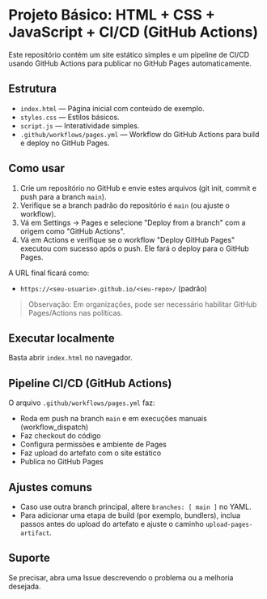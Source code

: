 # Projeto Básico: HTML + CSS + JavaScript + CI/CD (GitHub Actions)

Este repositório contém um site estático simples e um pipeline de CI/CD usando GitHub Actions para publicar no GitHub Pages automaticamente.

## Estrutura
- `index.html` — Página inicial com conteúdo de exemplo.
- `styles.css` — Estilos básicos.
- `script.js` — Interatividade simples.
- `.github/workflows/pages.yml` — Workflow do GitHub Actions para build e deploy no GitHub Pages.

## Como usar
1. Crie um repositório no GitHub e envie estes arquivos (git init, commit e push para a branch `main`).
2. Verifique se a branch padrão do repositório é `main` (ou ajuste o workflow).
3. Vá em Settings → Pages e selecione "Deploy from a branch" com a origem como "GitHub Actions".
4. Vá em Actions e verifique se o workflow "Deploy GitHub Pages" executou com sucesso após o push. Ele fará o deploy para o GitHub Pages.

A URL final ficará como:
- `https://<seu-usuario>.github.io/<seu-repo>/` (padrão)

> Observação: Em organizações, pode ser necessário habilitar GitHub Pages/Actions nas políticas.

## Executar localmente
Basta abrir `index.html` no navegador.

## Pipeline CI/CD (GitHub Actions)
O arquivo `.github/workflows/pages.yml` faz:
- Roda em push na branch `main` e em execuções manuais (workflow_dispatch)
- Faz checkout do código
- Configura permissões e ambiente de Pages
- Faz upload do artefato com o site estático
- Publica no GitHub Pages

## Ajustes comuns
- Caso use outra branch principal, altere `branches: [ main ]` no YAML.
- Para adicionar uma etapa de build (por exemplo, bundlers), inclua passos antes do upload do artefato e ajuste o caminho `upload-pages-artifact`.

## Suporte
Se precisar, abra uma Issue descrevendo o problema ou a melhoria desejada.
